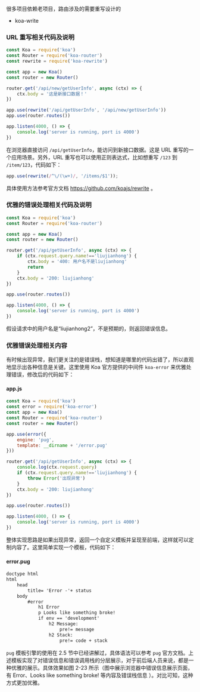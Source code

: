 很多项目依赖老项目，路由涉及的需要重写设计的

- koa-write
### URL 重写相关代码及说明
```javascript
const Koa = require('koa')
const Router = require('koa-router')
const rewrite = require('koa-rewrite')

const app = new Koa()
const router = new Router()

router.get('/api/new/getUserInfo', async (ctx) => {
    ctx.body = '这是新接口数据！'
})

app.use(rewrite('/api/getUserInfo', '/api/new/getUserInfo'))
app.use(router.routes())

app.listen(4000, () => {
    console.log('server is running, port is 4000')
})
```
在浏览器直接访问 `/api/getUserInfo`，能访问到新接口数据。这是 URL 重写的一个应用场景。另外，URL 重写也可以使用正则表达式，比如想重写 `/123` 到 `/item/123`，代码如下：
```javascript
app.use(rewrite(/^\/(\w+)/, '/items/$1'));
```
具体使用方法参考官方文档 https://github.com/koajs/rewrite 。

### 优雅的错误处理相关代码及说明
```javascript
const Koa = require('koa')
const Router = require('koa-router')

const app = new Koa()
const router = new Router()

router.get('/api/getUserInfo', async (ctx) => {
    if (ctx.request.query.name!=='liujianhong') {
        ctx.body = '400: 用户名不是liujianhong'
        return
    }
    ctx.body = '200: liujianhong'
})

app.use(router.routes())

app.listen(4000, () => {
    console.log('server is running, port is 4000')
})
```
假设请求中的用户名是“liujianhong2”，不是预期的，则返回错误信息。 


### 优雅错误处理相关内容
有时候出现异常，我们更关注的是错误栈，想知道是哪里的代码出错了，所以直观地显示出各种信息是关键。这里使用 Koa 官方提供的中间件 `koa-error` 来优雅处理错误，修改后的代码如下：

#### app.js
```javascript
const Koa = require('koa')
const error = require('koa-error')
const app = new Koa()
const Router = require('koa-router')
const router = new Router()

app.use(error({
    engine: 'pug',
    template: __dirname + '/error.pug'
}))

router.get('/api/getUserInfo', async (ctx) => {
    console.log(ctx.request.query)
    if (ctx.request.query.name!=='liujianhong') {
        throw Error('出现异常')
    }
    ctx.body = '200: liujianhong'
})

app.use(router.routes())

app.listen(4000, () => {
    console.log('server is running, port is 4000')
})
```
整体实现思路是如果出现异常，返回一个自定义模板并呈现至前端，这样就可以定制内容了。这里简单实现一个模板，代码如下：

#### error.pug
```html
doctype html
html
    head
        title= 'Error -'+ status
    body
        #error
            h1 Error
            p Looks like something broke!
            if env == 'development'
                h2 Message:
                    pre!= message
                h2 Stack:
                    pre!= code + stack
```
`pug` 模板引擎的使用在 2.5 节中已经讲解过，具体语法可以参考 `pug` 官方文档。上述模板实现了对错误信息和错误调用栈的分层展示，对于前后端人员来说，都是一种优雅的展示。具体效果如图 2-23 所示（图中展示浏览器中错误信息展示页面，有 Error、Looks like something broke! 等内容及错误栈信息 ）。对比可知，这种方式更加优雅。 



